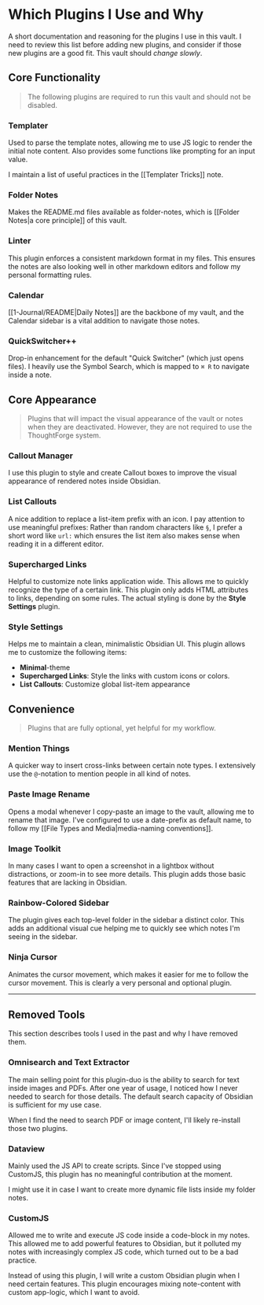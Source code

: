 # Which Plugins I Use and Why

A short documentation and reasoning for the plugins I use in this vault. I need to review this list before adding new plugins, and consider if those new plugins are a good fit. This vault should _change slowly_.

## Core Functionality

> The following plugins are required to run this vault and should not be disabled.

### Templater

Used to parse the template notes, allowing me to use JS logic to render the initial note content. Also provides some functions like prompting for an input value.

I maintain a list of useful practices in the [[Templater Tricks]] note.

### Folder Notes

Makes the README.md files available as folder-notes, which is [[Folder Notes|a core principle]] of this vault.

### Linter

This plugin enforces a consistent markdown format in my files. This ensures the notes are also looking well in other markdown editors and follow my personal formatting rules.

### Calendar

[[1-Journal/README|Daily Notes]] are the backbone of my vault, and the Calendar sidebar is a vital addition to navigate those notes.

### QuickSwitcher++

Drop-in enhancement for the default "Quick Switcher" (which just opens files). I heavily use the Symbol Search, which is mapped to `⌘ R` to navigate inside a note.

## Core Appearance

> Plugins that will impact the visual appearance of the vault or notes when they are deactivated. However, they are not required to use the ThoughtForge system.

### Callout Manager

I use this plugin to style and create Callout boxes to improve the visual appearance of rendered notes inside Obsidian.

### List Callouts

A nice addition to replace a list-item prefix with an icon. I pay attention to use meaningful prefixes: Rather than random characters like `§`, I prefer a short word like `url:` which ensures the list item also makes sense when reading it in a different editor.

### Supercharged Links

Helpful to customize note links application wide. This allows me to quickly recognize the type of a certain link. This plugin only adds HTML attributes to links, depending on some rules. The actual styling is done by the **Style Settings** plugin.

### Style Settings

Helps me to maintain a clean, minimalistic Obsidian UI. This plugin allows me to customize the following items:

- **Minimal**-theme
- **Supercharged Links**: Style the links with custom icons or colors.
- **List Callouts**: Customize global list-item appearance

## Convenience

> Plugins that are fully optional, yet helpful for my workflow.

### Mention Things

A quicker way to insert cross-links between certain note types. I extensively use the `@`-notation to mention people in all kind of notes.

### Paste Image Rename

Opens a modal whenever I copy-paste an image to the vault, allowing me to rename that image. I've configured to use a date-prefix as default name, to follow my [[File Types and Media|media-naming conventions]].

### Image Toolkit

In many cases I want to open a screenshot in a lightbox without distractions, or zoom-in to see more details. This plugin adds those basic features that are lacking in Obsidian.

### Rainbow-Colored Sidebar

The plugin gives each top-level folder in the sidebar a distinct color. This adds an additional visual cue helping me to quickly see which notes I'm seeing in the sidebar.

### Ninja Cursor

Animates the cursor movement, which makes it easier for me to follow the cursor movement. This is clearly a very personal and optional plugin.

---

## Removed Tools

This section describes tools I used in the past and why I have removed them.

### Omnisearch and Text Extractor

The main selling point for this plugin-duo is the ability to search for text inside images and PDFs. After one year of usage, I noticed how I never needed to search for those details. The default search capacity of Obsidian is sufficient for my use case.

When I find the need to search PDF or image content, I'll likely re-install those two plugins.

### Dataview

Mainly used the JS API to create scripts. Since I've stopped using CustomJS, this plugin has no meaningful contribution at the moment.

I might use it in case I want to create more dynamic file lists inside my folder notes.

### CustomJS

Allowed me to write and execute JS code inside a code-block in my notes. This allowed me to add powerful features to Obsidian, but it polluted my notes with increasingly complex JS code, which turned out to be a bad practice.

Instead of using this plugin, I will write a custom Obsidian plugin when I need certain features. This plugin encourages mixing note-content with custom app-logic, which I want to avoid.
